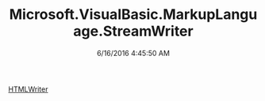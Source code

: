 ﻿---
title: Microsoft.VisualBasic.MarkupLanguage.StreamWriter
date: 6/16/2016 4:45:50 AM
---

[HTMLWriter](T-Microsoft.VisualBasic.MarkupLanguage.StreamWriter.HTMLWriter.html)
